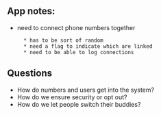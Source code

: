 App notes:
---------
* need to connect phone numbers together 

		* has to be sort of random
		* need a flag to indicate which are linked
		* need to be able to log connections

Questions
---------
* How do numbers and users get into the system?
* How do we ensure security or opt out?
* How do we let people switch their buddies?
